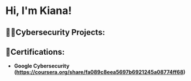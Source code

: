 <h1>Hi, I'm Kiana!</h1>

<h2> 👨‍💻Cybersecurity Projects:</h2>

<h2> 📄Certifications:</h2>

- <b>Google Cybersecurity (https://coursera.org/share/fa089c8eea5697b6921245a08774ff68)</b>

